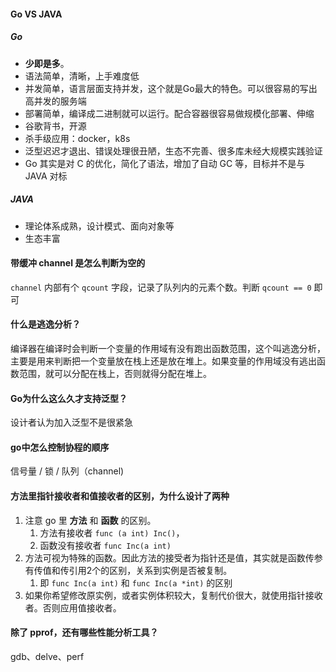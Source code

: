 #### Go VS JAVA

##### Go

- **少即是多**。
- 语法简单，清晰，上手难度低
- 并发简单，语言层面支持并发，这个就是Go最大的特色。可以很容易的写出高并发的服务端
- 部署简单，编译成二进制就可以运行。配合容器很容易做规模化部署、伸缩
- 谷歌背书，开源
- 杀手级应用：docker，k8s
- 泛型迟迟才退出、错误处理很丑陋，生态不完善、很多库未经大规模实践验证
- Go 其实是对 C 的优化，简化了语法，增加了自动 GC 等，目标并不是与 JAVA 对标

##### JAVA

- 理论体系成熟，设计模式、面向对象等
- 生态丰富



#### 带缓冲 channel 是怎么判断为空的

`channel` 内部有个 `qcount` 字段，记录了队列内的元素个数。判断 `qcount == 0` 即可



#### 什么是逃逸分析？

编译器在编译时会判断一个变量的作用域有没有跑出函数范围，这个叫逃逸分析，主要是用来判断把一个变量放在栈上还是放在堆上。如果变量的作用域没有逃出函数范围，就可以分配在栈上，否则就得分配在堆上。



#### Go为什么这么久才支持泛型？

设计者认为加入泛型不是很紧急



#### go中怎么控制协程的顺序

信号量 / 锁 / 队列（channel)



#### 方法里指针接收者和值接收者的区别，为什么设计了两种

1. 注意 go 里 **方法** 和 **函数** 的区别。
   1. 方法有接收者 `func (a int) Inc()`，
   2. 函数没有接收者 `func Inc(a int)`
2. 方法可视为特殊的函数。因此方法的接受者为指针还是值，其实就是函数传参有传值和传引用2个的区别，关系到实例是否被复制。
   1. 即 `func Inc(a int)` 和  `func Inc(a *int)` 的区别
3. 如果你希望修改原实例，或者实例体积较大，复制代价很大，就使用指针接收者。否则应用值接收者。



#### 除了 pprof，还有哪些性能分析工具？

gdb、delve、perf
